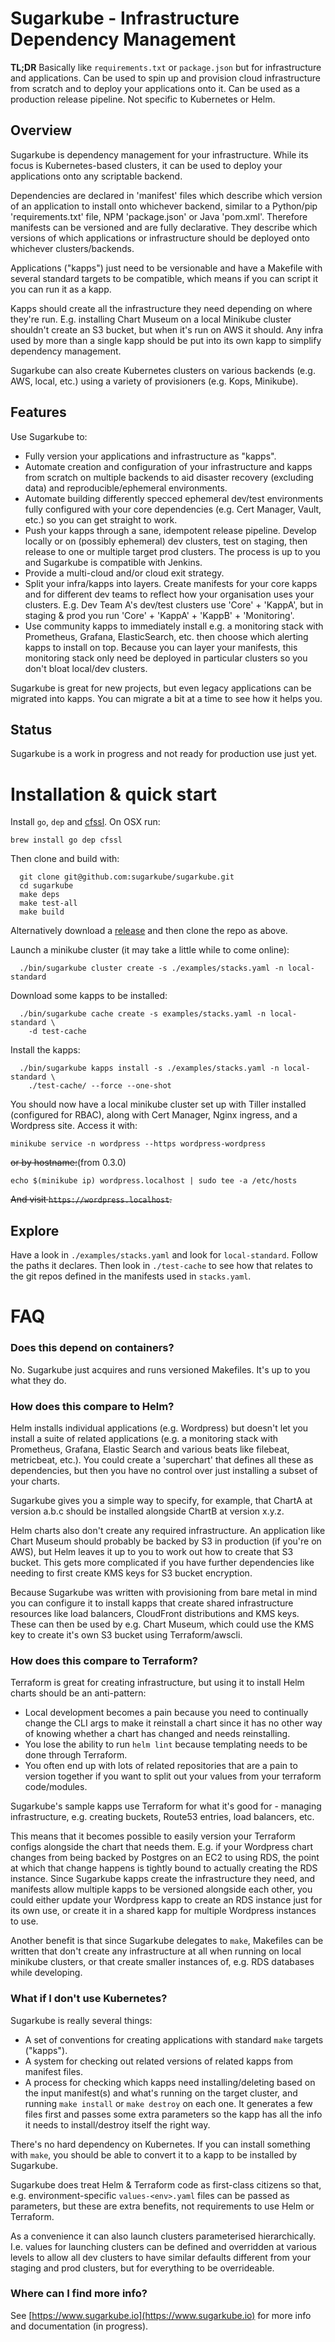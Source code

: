 # Sugarkube - Infrastructure Dependency Management

**TL;DR** Basically like `requirements.txt` or `package.json` but for 
infrastructure and applications. Can be used to spin up and provision cloud
infrastructure from scratch and to deploy your applications onto it. Can be
used as a production release pipeline. Not specific to Kubernetes or Helm.

## Overview
Sugarkube is dependency management for your infrastructure. 
While its focus is Kubernetes-based clusters, it can be used to deploy your
applications onto any scriptable backend.

Dependencies are declared in 'manifest' files which describe which version of
an application to install onto whichever backend, similar to a Python/pip
'requirements.txt' file,  NPM 'package.json' or Java 'pom.xml'. Therefore 
manifests can be versioned and are fully declarative. They describe which 
versions of which applications or infrastructure should be deployed onto 
whichever clusters/backends.

Applications ("kapps") just need to be versionable and have a Makefile with 
several standard targets to be compatible, which means if you can script it 
you can run it as a kapp. 

Kapps should create all the infrastructure they need depending on where they're 
run. E.g. installing Chart Museum on a local Minikube cluster shouldn't create
an S3 bucket, but when it's run on AWS it should. Any infra used by more than
a single kapp should be put into its own kapp to simplify dependency management.

Sugarkube can also create Kubernetes clusters on various backends
(e.g. AWS, local, etc.) using a variety of provisioners (e.g. Kops, Minikube).

## Features
Use Sugarkube to:

  * Fully version your applications and infrastructure as "kapps".
  * Automate creation and configuration of your infrastructure and kapps from 
    scratch on multiple backends to aid disaster recovery (excluding data) and 
    reproducible/ephemeral environments.
  * Automate building differently specced ephemeral dev/test environments fully 
    configured with your core dependencies (e.g. Cert Manager, Vault, etc.) so 
    you can get straight to work.
  * Push your kapps through a sane, idempotent release pipeline. Develop locally or
    on (possibly ephemeral) dev clusters, test on staging, then release to one or 
    multiple target prod clusters. The process is up to you and Sugarkube is
    compatible with Jenkins.
  * Provide a multi-cloud and/or cloud exit strategy.
  * Split your infra/kapps into layers. Create manifests for your core kapps
    and for different dev teams to reflect how your organisation uses your 
    clusters. E.g. Dev Team A's dev/test clusters use 'Core' + 'KappA', but in 
    staging & prod you run 'Core' + 'KappA' + 'KappB' + 'Monitoring'.
  * Use community kapps to immediately install e.g. a monitoring stack with
    Prometheus, Grafana, ElasticSearch, etc. then choose which alerting 
    kapps to install on top. Because you can layer your manifests, this 
    monitoring stack only need be deployed in particular clusters so you don't 
    bloat local/dev clusters.

Sugarkube is great for new projects, but even legacy applications can be 
migrated into kapps. You can migrate a bit at a time to see how it helps you.

## Status
Sugarkube is a work in progress and not ready for production use just yet.

# Installation & quick start
Install `go`, `dep` and [cfssl](https://github.com/cloudflare/cfssl). On OSX run:
```
brew install go dep cfssl
```

Then clone and build with:
```
  git clone git@github.com:sugarkube/sugarkube.git
  cd sugarkube
  make deps
  make test-all
  make build
```
Alternatively download a [release](https://github.com/sugarkube/sugarkube/releases) 
and then clone the repo as above.

Launch a minikube cluster (it may take a little while to come online):
```
  ./bin/sugarkube cluster create -s ./examples/stacks.yaml -n local-standard
```

Download some kapps to be installed:
```
  ./bin/sugarkube cache create -s examples/stacks.yaml -n local-standard \
    -d test-cache 
```

Install the kapps:
```
  ./bin/sugarkube kapps install -s ./examples/stacks.yaml -n local-standard \
    ./test-cache/ --force --one-shot 
```

You should now have a local minikube cluster set up with Tiller installed
(configured for RBAC), along with Cert Manager, Nginx ingress, and a 
Wordpress site. Access it with:

```
minikube service -n wordpress --https wordpress-wordpress
```
~~or by hostname:~~(from 0.3.0)
```
echo $(minikube ip) wordpress.localhost | sudo tee -a /etc/hosts
```
~~And visit `https://wordpress.localhost`.~~

## Explore
Have a look in `./examples/stacks.yaml` and look for `local-standard`. Follow the
paths it declares. Then look in `./test-cache` to see how that relates to the
git repos defined in the manifests used in `stacks.yaml`.

# FAQ
### Does this depend on containers?
No. Sugarkube just acquires and runs versioned Makefiles. It's up to you 
what they do. 

### How does this compare to Helm?
Helm installs individual applications (e.g. Wordpress) but doesn't let you 
install a suite of related applications (e.g. a monitoring stack with 
Prometheus, Grafana, Elastic Search and various beats like filebeat, 
metricbeat, etc.). You could create a 'superchart' that defines all these as
dependencies, but then you have no control over just installing a subset of 
your charts.

Sugarkube gives you a simple way to specify, for example, that ChartA at 
version a.b.c should be installed alongside ChartB at version x.y.z.

Helm charts also don't create any required infrastructure. An application
like Chart Museum should probably be backed by S3 in production (if you're on
AWS), but Helm leaves it up to you to work out how to create that S3 bucket.
This gets more complicated if you have further dependencies like needing to 
first create KMS keys for S3 bucket encryption.

Because Sugarkube was written with provisioning from bare metal in mind you 
can configure it to install kapps that create shared infrastructure resources 
like load balancers, CloudFront distributions and KMS keys. These can then be 
used by e.g. Chart Museum, which could use the KMS key to create it's own S3 
bucket using Terraform/awscli.  

### How does this compare to Terraform?
Terraform is great for creating infrastructure, but using it to install Helm
charts should be an anti-pattern: 

  * Local development becomes a pain because you need to continually change
    the CLI args to make it reinstall a chart since it has no other way of 
    knowing whether a chart has changed and needs reinstalling.
  * You lose the ability to run `helm lint` because templating needs to be 
    done through Terraform.
  * You often end up with lots of related repositories that are a pain to
    version together if you want to split out your values from your terraform
    code/modules.

Sugarkube's sample kapps use Terraform for what it's good for - managing 
infrastructure, e.g. creating buckets, Route53 entries, load balancers, etc.

This means that it becomes possible to easily version your Terraform configs 
alongside the chart that needs them. E.g. if your Wordpress chart changes from 
being backed by Postgres on an EC2 to using RDS, the point at which that change
happens is tightly bound to actually creating the RDS instance. Since Sugarkube
kapps create the infrastructure they need, and manifests allow multiple kapps
to be versioned alongside each other, you could either update your Wordpress
kapp to create an RDS instance just for its own use, or create it in a shared 
kapp for multiple Wordpress instances to use.

Another benefit is that since Sugarkube delegates to `make`, Makefiles can be 
written that don't create any infrastructure at all when running on local 
minikube clusters, or that create smaller instances of, e.g. RDS databases while
developing.

### What if I don't use Kubernetes?
Sugarkube is really several things:

  * A set of conventions for creating applications with standard `make` targets 
    ("kapps").
  * A system for checking out related versions of related kapps from manifest files.
  * A process for checking which kapps need installing/deleting based on the 
    input manifest(s) and what's running on the target cluster, and running 
    `make install` or `make destroy` on each one. It generates a few files first 
    and passes some extra parameters so the kapp has all the info it needs to 
    install/destroy itself the right way. 

There's no hard dependency on Kubernetes. If you can install something with 
`make`, you should be able to convert it to a kapp to be installed by Sugarkube.

Sugarkube does treat Helm & Terraform code as first-class citizens so that, e.g. 
environment-specific `values-<env>.yaml` files can be passed as parameters, but 
these are extra benefits, not requirements to use Helm or Terraform.

As a convenience it can also launch clusters parameterised hierarchically. I.e.
values for launching clusters can be defined and overridden at various levels
to allow all dev clusters to have similar defaults different from your staging 
and prod clusters, but for everything to be overrideable.

### Where can I find more info?
See [https://www.sugarkube.io](https://www.sugarkube.io) for more info and 
documentation (in progress). 
